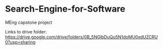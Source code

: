 # Search-Engine-for-Software
MEng capstone project

Links to drive folder: https://drive.google.com/drive/folders/0B_5NGlbDuQu5N1doMU0xdUZCRU0?usp=sharing
